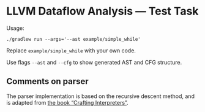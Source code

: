 # LLVM Dataflow Analysis — Test Task

Usage:

```
./gradlew run --args='--ast example/simple_while'
```

Replace `example/simple_while` with your own code.

Use flags `--ast` and `--cfg` to show generated AST and CFG structure.

## Comments on parser

The parser implementation is based on the recursive descent method,
and is adapted from [the book “Crafting Interpreters”](https://craftinginterpreters.com/parsing-expressions.html).
